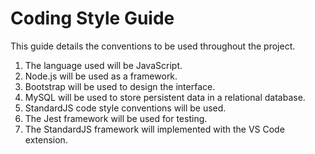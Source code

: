 # Coding Style Guide

This guide details the conventions to be used throughout the project.

1. The language used will be JavaScript.
2. Node.js will be used as a framework.
3. Bootstrap will be used to design the interface.
4. MySQL will be used to store persistent data in a relational database.
5. StandardJS code style conventions will be used. 
6. The Jest framework will be used for testing. 
7. The StandardJS framework will implemented with the VS Code extension.